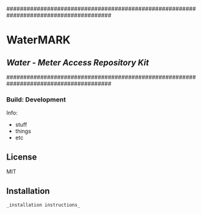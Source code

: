 #######################################################################################

# WaterMARK
## _Water - Meter Access Repository Kit_

#######################################################################################



### Build: Development





Info:
- stuff
- things
- etc

## License

MIT



## Installation

```sh
_installation instructions_
```



